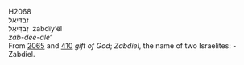<body>
  <p>H2068<br>  זבדּיאל  <br> זַבדִּיאֵל  ‎  zabdı̂y‘êl  <br><i>zab-dee-ale‘ </i><br>From <a href="h2065.htm">2065</a> and <a href="h0410.htm">410</a>  <i>gift</i> <i>of</i> <i>God</i>; <i>Zabdiel</i>, the name of two Israelites: - Zabdiel.<br></p>
 </body>